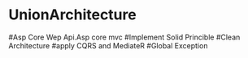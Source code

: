 # UnionArchitecture
#Asp Core Wep Api.Asp core mvc
#Implement Solid Princible
#Clean Architecture
#apply CQRS and MediateR
#Global Exception



